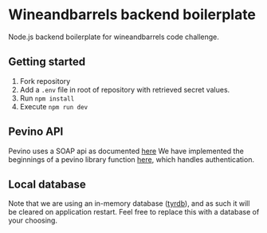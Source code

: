 # Wineandbarrels backend boilerplate

Node.js backend boilerplate for wineandbarrels code challenge.

## Getting started

1. Fork repository
2. Add a `.env` file in root of repository with retrieved secret values.
3. Run `npm install`
4. Execute `npm run dev`

## Pevino API

Pevino uses a SOAP api as documented [here](https://help.hostedshop.dk/integration-via-api/)
We have implemented the beginnings of a pevino library function [here](./lib/pevino), which handles authentication.

## Local database

Note that we are using an in-memory database ([tyrdb](https://github.com/Alex-Werner/TyrDB)), and as such it will be cleared on application restart. Feel free to replace this with a database of your choosing.